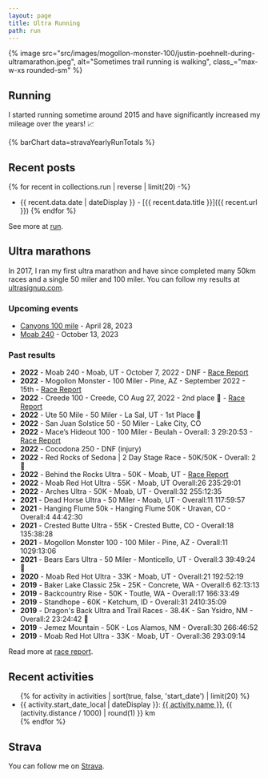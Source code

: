 ```yaml
---
layout: page
title: Ultra Running
path: run
---
```


{% image src="src/images/mogollon-monster-100/justin-poehnelt-during-ultramarathon.jpeg", alt="Sometimes trail running is walking", class_="max-w-xs rounded-sm" %}

## Running

I started running sometime around 2015 and have significantly increased my mileage over the years! :chart_with_upwards_trend:

{% barChart data=stravaYearlyRunTotals %}

## Recent posts

{% for recent in collections.run | reverse | limit(20) -%}
* {{ recent.data.date | dateDisplay }} - [{{ recent.data.title }}]({{ recent.url }})
{% endfor %}

See more at <a class="tag run" href="/tag/run">run</a>.

## Ultra marathons

In 2017, I ran my first ultra marathon and have since completed many 50km races and a single 50 miler and 100 miler. You can follow my results at [ultrasignup.com](https://ultrasignup.com/results_participant.aspx?fname=Justin&lname=Poehnelt).

### Upcoming events
- [Canyons 100 mile](https://canyons.utmb.world/races/100m) - April 28, 2023
- [Moab 240](https://www.destinationtrailrun.com/moab) - October 13, 2023

### Past results

- **2022** - Moab 240 - Moab, UT - October 7, 2022 - DNF - [Race Report](/posts/2022-moab-240-race-report/)
- **2022** - Mogollon Monster - 100 Miler - Pine, AZ - September 2022 - 15th - [Race Report](/posts/2022-mogollon-monster-race-report/)
- **2022** - Creede 100 - Creede, CO Aug 27, 2022 - 2nd place :2nd_place_medal: - [Race Report](/posts/2022-creede-100-race-report/)
- **2022** - Ute 50 Mile - 50 Miler - La Sal, UT - 1st Place :1st_place_medal:
- **2022** - San Juan Solstice 50 - 50 Miler - Lake City, CO
- **2022** - Mace’s Hideout 100 - 100 Miler - Beulah - Overall: 3 29:20:53 - [Race Report](/posts/2022-maces-hideout-100m/)
- **2022** - Cocodona 250 - DNF (injury)
- **2022** - Red Rocks of Sedona | 2 Day Stage Race - 50K/50K - Overall: 2 :2nd_place_medal:
- **2022** - Behind the Rocks Ultra - 50K - Moab, UT - [Race Report](/posts/2022-behind-the-rocks-50k/)
- **2022** - Moab Red Hot Ultra - 55K - Moab, UT Overall:26 235:29:01
- **2022** - Arches Ultra - 50K - Moab, UT - Overall:32 255:12:35
- **2021** - Dead Horse Ultra - 50 Miler - Moab, UT - Overall:11 117:59:57
- **2021** - Hanging Flume 50k - Hanging Flume 50K - Uravan, CO - Overall:4 44:42:30
- **2021** - Crested Butte Ultra - 55K - Crested Butte, CO - Overall:18 135:38:28
- **2021** - Mogollon Monster 100 - 100 Miler - Pine, AZ - Overall:11 1029:13:06
- **2021** - Bears Ears Ultra - 50 Miler - Monticello, UT - Overall:3 39:49:24 :3rd_place_medal:
- **2020** - Moab Red Hot Ultra - 33K - Moab, UT - Overall:21 192:52:19
- **2019** - Baker Lake Classic 25k - 25K - Concrete, WA - Overall:6 62:13:13
- **2019** - Backcountry Rise - 50K - Toutle, WA - Overall:17 166:33:49
- **2019** - Standhope - 60K - Ketchum, ID - Overall:31 2410:35:09
- **2019** - Dragon's Back Ultra and Trail Races - 38.4K - San Ysidro, NM - Overall:2 23:24:42 :2nd_place_medal:
- **2019** - Jemez Mountain - 50K - Los Alamos, NM - Overall:30 266:46:52
- **2019** - Moab Red Hot Ultra - 33K - Moab, UT - Overall:36 293:09:14

Read more at <a class="tag run" href="/tag/race report">race report</a>.

## Recent activities

<ul>{% for activity in activities | sort(true, false, 'start_date') | limit(20) %}
<li>{{ activity.start_date_local | dateDisplay }}: <a href="https://www.strava.com/activities/{{ activity.id}}">{{ activity.name }}</a>, {{ (activity.distance / 1000) | round(1) }} km</li>
{% endfor %}
</ul>

## Strava

You can follow me on [Strava](https://www.strava.com/athletes/2170160).
